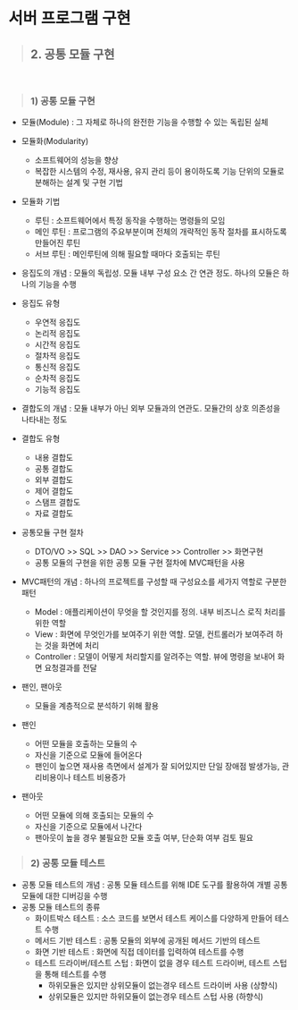 # 서버 프로그램 구현

> ## 2. 공통 모듈 구현

<br>

> ### 1) 공통 모듈 구현

- 모듈(Module) : 그 자체로 하나의 완전한 기능을 수행할 수 있는 독립된 실체
- 모듈화(Modularity)
  - 소프트웨어의 성능을 향상
  - 복잡한 시스템의 수정, 재사용, 유지 관리 등이 용이하도록 기능 단위의 모듈로 분해하는 설계 및 구현 기법
- 모듈화 기법

  - 루틴 : 소프트웨어에서 특정 동작을 수행하는 명령들의 모임
  - 메인 루틴 : 프로그램의 주요부분이며 전체의 개략적인 동작 절차를 표시하도록 만들어진 루틴
  - 서브 루틴 : 메인루틴에 의해 필요할 때마다 호출되는 루틴

- 응집도의 개념 : 모듈의 독립성. 모듈 내부 구성 요소 간 연관 정도. 하나의 모듈은 하나의 기능을 수행

- 응집도 유형

  - 우연적 응집도
  - 논리적 응집도
  - 시간적 응집도
  - 절차적 응집도
  - 통신적 응집도
  - 순차적 응집도
  - 기능적 응집도

- 결합도의 개념 : 모듈 내부가 아닌 외부 모듈과의 연관도. 모듈간의 상호 의존성을 나타내는 정도

- 결합도 유형

  - 내용 결합도
  - 공통 결합도
  - 외부 결합도
  - 제어 결합도
  - 스탬프 결합도
  - 자료 결합도

- 공통모듈 구현 절차

  - DTO/VO >> SQL >> DAO >> Service >> Controller >> 화면구현
  - 공통 모듈의 구현을 위한 공통 모듈 구현 절차에 MVC패턴을 사용

- MVC패턴의 개념 : 하나의 프로젝트를 구성할 때 구성요소를 세가지 역할로 구분한 패턴

  - Model : 애플리케이션이 무엇을 할 것인지를 정의. 내부 비즈니스 로직 처리를 위한 역할
  - View : 화면에 무엇인가를 보여주기 위한 역할. 모델, 컨트롤러가 보여주려 하는 것을 화면에 처리
  - Controller : 모델이 어떻게 처리할지를 알려주는 역할. 뷰에 명령을 보내어 화면 요청결과를 전달

- 팬인, 팬아웃
  - 모듈을 계층적으로 분석하기 위해 활용
- 팬인
  - 어떤 모듈을 호출하는 모듈의 수
  - 자신을 기준으로 모듈에 들어온다
  - 팬인이 높으면 재사용 측면에서 설계가 잘 되어있지만 단일 장애점 발생가능, 관리비용이나 테스트 비용증가
- 팬아웃
  - 어떤 모듈에 의해 호출되는 모듈의 수
  - 자신을 기준으로 모듈에서 나간다
  - 팬아웃이 높을 경우 불필요한 모듈 호출 여부, 단순화 여부 검토 필요

> ### 2) 공통 모듈 테스트

- 공통 모듈 테스트의 개념 : 공통 모듈 테스트를 위해 IDE 도구를 활용하여 개별 공통 모듈에 대한 디버깅을 수행
- 공통 모듈 테스트의 종류
  - 화이트박스 테스트 : 소스 코드를 보면서 테스트 케이스를 다양하게 만들어 테스트 수행
  - 메서드 기반 테스트 : 공통 모듈의 외부에 공개된 메서드 기반의 테스트
  - 화면 기반 테스트 : 화면에 직접 데이터를 입력하여 테스트를 수행
  - 테스트 드라이버/테스트 스텁 : 화면이 없을 경우 테스트 드라이버, 테스트 스텁을 통해 테스트를 수행
    - 하위모듈은 있지만 상위모듈이 없는경우 테스트 드라이버 사용 (상향식)
    - 상위모듈은 있지만 하위모듈이 없는경우 테스트 스텁 사용 (하향식)
